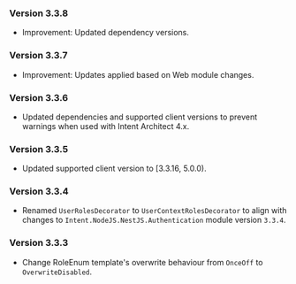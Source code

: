 ### Version 3.3.8

- Improvement: Updated dependency versions.

### Version 3.3.7

- Improvement: Updates applied based on Web module changes.

### Version 3.3.6

- Updated dependencies and supported client versions to prevent warnings when used with Intent Architect 4.x.

### Version 3.3.5

- Updated supported client version to [3.3.16, 5.0.0).

### Version 3.3.4

- Renamed `UserRolesDecorator` to `UserContextRolesDecorator` to align with changes to `Intent.NodeJS.NestJS.Authentication` module version `3.3.4`.

### Version 3.3.3

- Change RoleEnum template's overwrite behaviour from `OnceOff` to `OverwriteDisabled`.
